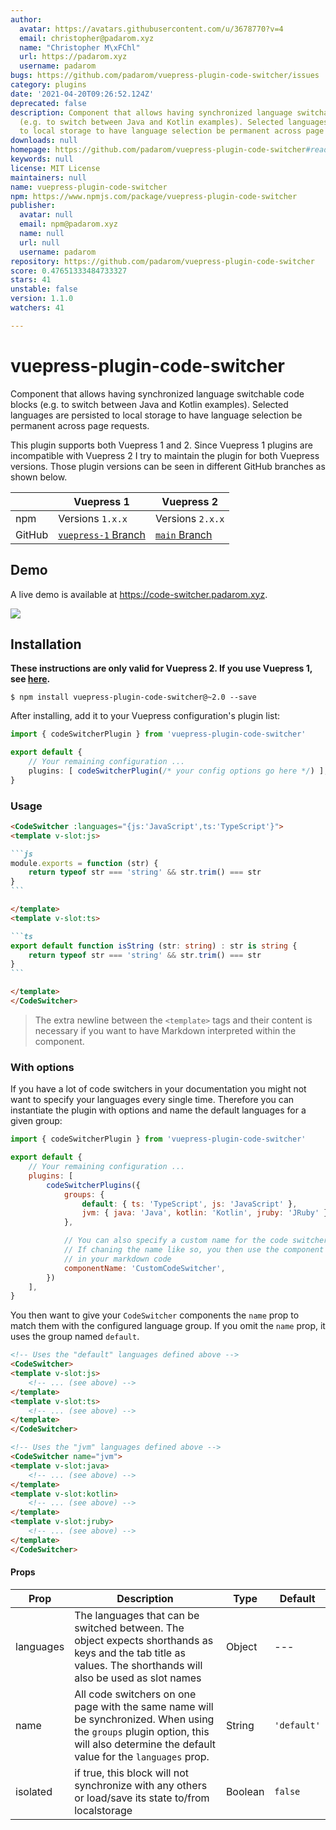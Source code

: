 ```yaml
---
author:
  avatar: https://avatars.githubusercontent.com/u/3678770?v=4
  email: christopher@padarom.xyz
  name: "Christopher M\xFChl"
  url: https://padarom.xyz
  username: padarom
bugs: https://github.com/padarom/vuepress-plugin-code-switcher/issues
category: plugins
date: '2021-04-20T09:26:52.124Z'
deprecated: false
description: Component that allows having synchronized language switchable code blocks
  (e.g. to switch between Java and Kotlin examples). Selected languages are persisted
  to local storage to have language selection be permanent across page requests.
downloads: null
homepage: https://github.com/padarom/vuepress-plugin-code-switcher#readme
keywords: null
license: MIT License
maintainers: null
name: vuepress-plugin-code-switcher
npm: https://www.npmjs.com/package/vuepress-plugin-code-switcher
publisher:
  avatar: null
  email: npm@padarom.xyz
  name: null
  url: null
  username: padarom
repository: https://github.com/padarom/vuepress-plugin-code-switcher
score: 0.47651333484733327
stars: 41
unstable: false
version: 1.1.0
watchers: 41

---
```


# vuepress-plugin-code-switcher
Component that allows having synchronized language switchable code blocks (e.g. to switch between Java and Kotlin examples). Selected languages are persisted to local storage to have language selection be permanent across page requests.

This plugin supports both Vuepress 1 and 2. Since Vuepress 1 plugins are incompatible with Vuepress 2 I try to maintain the plugin for both Vuepress versions. Those plugin versions can be seen in different GitHub branches as shown below.

| | Vuepress 1 | Vuepress 2 |
| -- | --- | --- |
| npm | Versions `1.x.x` | Versions `2.x.x` |
| GitHub | [`vuepress-1` Branch](https://github.com/padarom/vuepress-plugin-code-switcher/tree/vuepress-1) | [`main` Branch](https://github.com/padarom/vuepress-plugin-code-switcher/tree/main) |

## Demo
A live demo is available at https://code-switcher.padarom.xyz.

![](preview.gif)
## Installation
**These instructions are only valid for Vuepress 2. If you use Vuepress 1, see [here](https://github.com/padarom/vuepress-plugin-code-switcher/blob/vuepress-1/README.md#installation).**

```
$ npm install vuepress-plugin-code-switcher@~2.0 --save
```

After installing, add it to your Vuepress configuration's plugin list:

```ts
import { codeSwitcherPlugin } from 'vuepress-plugin-code-switcher'

export default {
    // Your remaining configuration ...
    plugins: [ codeSwitcherPlugin(/* your config options go here */) ],
}
```

### Usage
````markdown
<CodeSwitcher :languages="{js:'JavaScript',ts:'TypeScript'}">
<template v-slot:js>

```js
module.exports = function (str) {
    return typeof str === 'string' && str.trim() === str
}
```

</template>
<template v-slot:ts>

```ts
export default function isString (str: string) : str is string {
    return typeof str === 'string' && str.trim() === str
}
```

</template>
</CodeSwitcher>
````

> The extra newline between the `<template>` tags and their content is necessary if you want to have Markdown interpreted within the component.

### With options
If you have a lot of code switchers in your documentation you might not want to
specify your languages every single time. Therefore you can instantiate the
plugin with options and name the default languages for a given group:

```js
import { codeSwitcherPlugin } from 'vuepress-plugin-code-switcher'

export default {
    // Your remaining configuration ...
    plugins: [
        codeSwitcherPlugins({
            groups: {
                default: { ts: 'TypeScript', js: 'JavaScript' },
                jvm: { java: 'Java', kotlin: 'Kotlin', jruby: 'JRuby' },
            },

            // You can also specify a custom name for the code switcher component.
            // If chaning the name like so, you then use the component as <CustomCodeSwitcher>
            // in your markdown code
            componentName: 'CustomCodeSwitcher',
        })
    ],
}
```

You then want to give your `CodeSwitcher` components the `name` prop to match them
with the configured language group. If you omit the `name` prop, it uses the group
named `default`.

````markdown
<!-- Uses the "default" languages defined above -->
<CodeSwitcher>
<template v-slot:js>
    <!-- ... (see above) -->
</template>
<template v-slot:ts>
    <!-- ... (see above) -->
</template>
</CodeSwitcher>

<!-- Uses the "jvm" languages defined above -->
<CodeSwitcher name="jvm">
<template v-slot:java>
    <!-- ... (see above) -->
</template>
<template v-slot:kotlin>
    <!-- ... (see above) -->
</template>
<template v-slot:jruby>
    <!-- ... (see above) -->
</template>
</CodeSwitcher>
````

#### Props
| Prop | Description | Type | Default |
| ----- | ----- | ---- | ---- |
| languages | The languages that can be switched between. The object expects shorthands as keys and the tab title as values. The shorthands will also be used as slot names | Object | --- |
| name | All code switchers on one page with the same name will be synchronized. When using the `groups` plugin option, this will also determine the default value for the `languages` prop. | String | `'default'` |
| isolated | if true, this block will not synchronize with any others or load/save its state to/from localstorage | Boolean | `false` |
